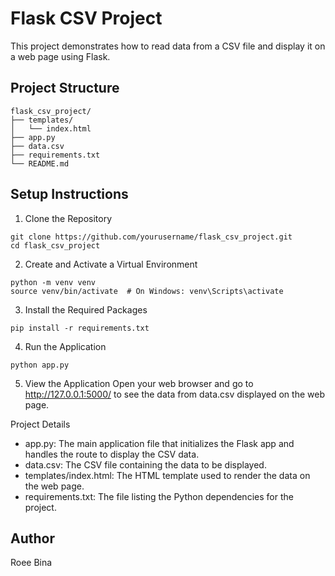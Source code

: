 # Flask CSV Project

This project demonstrates how to read data from a CSV file and display it on a web page using Flask.

## Project Structure

```plaintext
flask_csv_project/
├── templates/
│   └── index.html
├── app.py
├── data.csv
├── requirements.txt
└── README.md
```
## Setup Instructions
1. Clone the Repository
```plaintext
git clone https://github.com/yourusername/flask_csv_project.git
cd flask_csv_project
```
2. Create and Activate a Virtual Environment
```plaintext
python -m venv venv
source venv/bin/activate  # On Windows: venv\Scripts\activate
```
3. Install the Required Packages
```plaintext
pip install -r requirements.txt
```
4. Run the Application
```plaintext
python app.py
```
5. View the Application
Open your web browser and go to http://127.0.0.1:5000/ to see the data from data.csv displayed on the web page.

Project Details
-   app.py: The main application file that initializes the Flask app and handles the route to display the CSV data.
-   data.csv: The CSV file containing the data to be displayed.
-   templates/index.html: The HTML template used to render the data on the web page.
-   requirements.txt: The file listing the Python dependencies for the project.

## Author
Roee Bina






